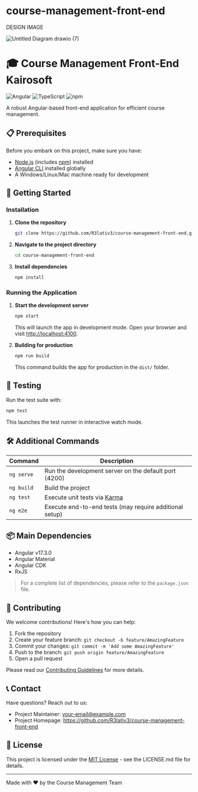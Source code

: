 # course-management-front-end

DESIGN IMAGE 

![Untitled Diagram drawio (7)](https://github.com/user-attachments/assets/a460f8cf-278b-4c2a-bf75-31c841f9f8f2)

# 🎓 Course Management Front-End Kairosoft

![Angular](https://img.shields.io/badge/Angular-DD0031?style=for-the-badge&logo=angular&logoColor=white)
![TypeScript](https://img.shields.io/badge/TypeScript-007ACC?style=for-the-badge&logo=typescript&logoColor=white)
![npm](https://img.shields.io/badge/npm-CB3837?style=for-the-badge&logo=npm&logoColor=white)

A robust Angular-based front-end application for efficient course management.

## 📋 Prerequisites

Before you embark on this project, make sure you have:

- [Node.js](https://nodejs.org/) (includes [npm](http://npmjs.com/)) installed
- [Angular CLI](https://angular.io/cli) installed globally
- A Windows/Linux/Mac machine ready for development

## 🚀 Getting Started

### Installation

1. **Clone the repository**
   ```bash
   git clone https://github.com/R3lativ3/course-management-front-end.git
   ```

2. **Navigate to the project directory**
   ```bash
   cd course-management-front-end
   ```

3. **Install dependencies**
   ```bash
   npm install
   ```

### Running the Application

1. **Start the development server**
   ```bash
   npm start
   ```
   This will launch the app in development mode. Open your browser and visit [http://localhost:4100](http://localhost:4100).

2. **Building for production**
   ```bash
   npm run build
   ```
   This command builds the app for production in the `dist/` folder.

## 🧪 Testing

Run the test suite with:
```bash
npm test
```
This launches the test runner in interactive watch mode.

## 🛠 Additional Commands

| Command | Description |
|---------|-------------|
| `ng serve` | Run the development server on the default port (4200) |
| `ng build` | Build the project |
| `ng test`  | Execute unit tests via [Karma](https://karma-runner.github.io) |
| `ng e2e`   | Execute end-to-end tests (may require additional setup) |

## 📦 Main Dependencies

- Angular v17.3.0
- Angular Material
- Angular CDK
- RxJS

> For a complete list of dependencies, please refer to the `package.json` file.

## 🤝 Contributing

We welcome contributions! Here's how you can help:

1. Fork the repository
2. Create your feature branch: `git checkout -b feature/AmazingFeature`
3. Commit your changes: `git commit -m 'Add some AmazingFeature'`
4. Push to the branch: `git push origin feature/AmazingFeature`
5. Open a pull request

Please read our [Contributing Guidelines](CONTRIBUTING.md) for more details.

## 📞 Contact

Have questions? Reach out to us:

- Project Maintainer: [your-email@example.com](mailto:your-email@example.com)
- Project Homepage: https://github.com/R3lativ3/course-management-front-end

## 📄 License

This project is licensed under the [MIT License](LICENSE.md) - see the LICENSE.md file for details.

---

Made with ❤️ by the Course Management Team

